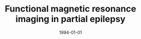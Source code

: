 ---
title: "Functional magnetic resonance imaging in partial epilepsy"
date: 1994-01-01
authors_string: G. III, W. Mueller, F. Yetkin, V. Haughton, T. Hammeke, S. Swanson, S. Rao, A. Jesmanowicz, L. Estkowski, Peter Bandettini
authors:
   - G. III
   - W. Mueller
   - F. Yetkin
   - V. Haughton
   - T. Hammeke
   - S. Swanson
   - S. Rao
   - A. Jesmanowicz
   - L. Estkowski
   - Peter Bandettini
author_ids:
   - peter_bandettini
journal: 'Epilepsia'
volume: 35
issue: 
pages: 1194-1198
book_title: ''
publisher: ''
abstract: ""
project_id: 
paper_url: 
doi: 
data_loc: ''
code_loc: ''
file: '/assets/publications//assets/publications/'
file_name: '/assets/publications/'
type: journal_article
pub_str: ' (1994) Epilepsia 35: 1194-1198'
layout: publication 
---